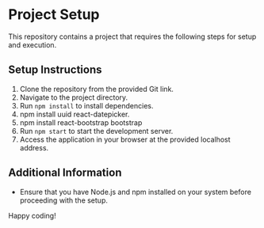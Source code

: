 # Project Setup

This repository contains a project that requires the following steps for setup and execution.

## Setup Instructions

1. Clone the repository from the provided Git link.
2. Navigate to the project directory.
3. Run `npm install` to install dependencies.
4. npm install uuid react-datepicker.
5. npm install react-bootstrap bootstrap
6. Run `npm start` to start the development server.
7. Access the application in your browser at the provided localhost address.

## Additional Information

- Ensure that you have Node.js and npm installed on your system before proceeding with the setup.

Happy coding!
